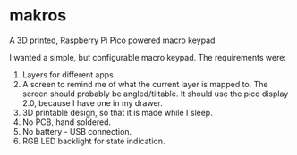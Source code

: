 # makros
A 3D printed, Raspberry Pi Pico powered macro keypad

I wanted a simple, but configurable macro keypad. The requirements were:
1) Layers for different apps.
2) A screen to remind me of what the current layer is mapped to. The screen should probably be angled/tiltable. It should use the pico display 2.0, because I have one in my drawer.
3) 3D printable design, so that it is made while I sleep.
4) No PCB, hand soldered.
5) No battery - USB connection.
6) RGB LED backlight for state indication.

